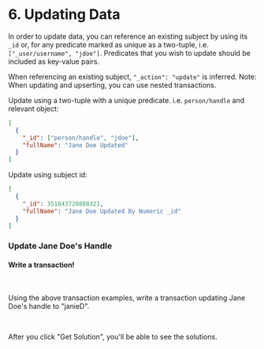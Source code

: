 # 6. Updating Data

In order to update data, you can reference an existing subject by using its `_id` or, for any predicate marked as unique as a two-tuple, i.e. `["_user/username", "jdoe"]`. Predicates that you wish to update should be included as key-value pairs.

When referencing an existing subject, `"_action": "update"` is inferred. Note: When updating and upserting, you can use nested transactions.

Update using a two-tuple with a unique predicate. i.e. `person/handle` and relevant object:

```json
[
  {
    "_id": ["person/handle", "jdoe"],
    "fullName": "Jane Doe Updated"
  }
]
```

Update using subject id:

```json
[
  {
    "_id": 351843720888321,
    "fullName": "Jane Doe Updated By Numeric _id"
  }
]
```

<div class="challenge">
<h3>Update Jane Doe's Handle</h3>
<h4>Write a transaction!</h4>
<br/>
<p>Using the above transaction examples, write a transaction updating Jane Doe's handle to "janieD".</p>
<br/>
<p>After you click "Get Solution", you'll be able to see the solutions.</p>
</div>
<br/>
<br/>
